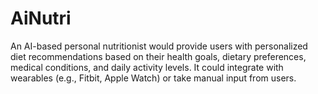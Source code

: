 # AiNutri
An AI-based personal nutritionist would provide users with personalized diet recommendations based on their health goals, dietary preferences, medical conditions, and daily activity levels. It could integrate with wearables (e.g., Fitbit, Apple Watch) or take manual input from users.
